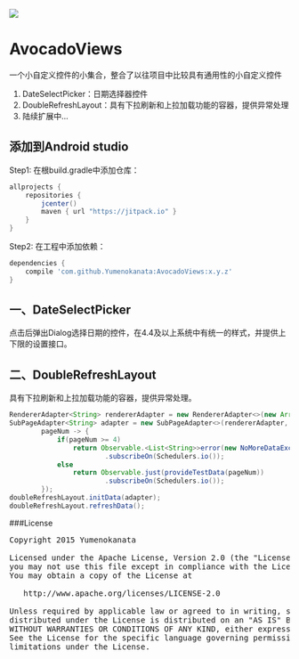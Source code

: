 [![](https://jitpack.io/v/Yumenokanata/AvocadoViews.svg)](https://jitpack.io/#Yumenokanata/AvocadoViews)

# AvocadoViews
一个小自定义控件的小集合，整合了以往项目中比较具有通用性的小自定义控件

1. DateSelectPicker：日期选择器控件  
2. DoubleRefreshLayout：具有下拉刷新和上拉加载功能的容器，提供异常处理  
3. 陆续扩展中...  

## 添加到Android studio
Step1: 在根build.gradle中添加仓库：
```groovy
allprojects {
	repositories {
        jcenter()
		maven { url "https://jitpack.io" }
	}
}
```

Step2: 在工程中添加依赖：
```groovy
dependencies {
    compile 'com.github.Yumenokanata:AvocadoViews:x.y.z'
}
```

## 

## 一、DateSelectPicker

点击后弹出Dialog选择日期的控件，在4.4及以上系统中有统一的样式，并提供上下限的设置接口。

## 二、DoubleRefreshLayout

具有下拉刷新和上拉加载功能的容器，提供异常处理。

```java
RendererAdapter<String> rendererAdapter = new RendererAdapter<>(new ArrayList<>(), this, TestItemRenderer.class);
SubPageAdapter<String> adapter = new SubPageAdapter<>(rendererAdapter,
        pageNum -> {
            if(pageNum >= 4)
                return Observable.<List<String>>error(new NoMoreDataException())
                        .subscribeOn(Schedulers.io());
            else
                return Observable.just(provideTestData(pageNum))
                        .subscribeOn(Schedulers.io());
        });
doubleRefreshLayout.initData(adapter);
doubleRefreshLayout.refreshData();
```


###License
<pre>
Copyright 2015 Yumenokanata

Licensed under the Apache License, Version 2.0 (the "License");
you may not use this file except in compliance with the License.
You may obtain a copy of the License at

   http://www.apache.org/licenses/LICENSE-2.0

Unless required by applicable law or agreed to in writing, software
distributed under the License is distributed on an "AS IS" BASIS,
WITHOUT WARRANTIES OR CONDITIONS OF ANY KIND, either express or implied.
See the License for the specific language governing permissions and
limitations under the License.
</pre>

